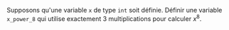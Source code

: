 Supposons qu'une variable `x` de type `int` soit définie.
Définir une variable `x_power_8` qui utilise exactement 3 multiplications
pour calculer $x^8$.
